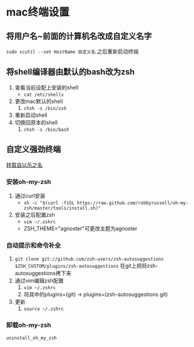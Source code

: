 # mac终端设置

## 将用户名~前面的计算机名改成自定义名字

`sudo scutil --set HostName 自定义名`
之后重新启动终端

## 将shell编译器由默认的bash改为zsh

1. 查看当前设配上安装的shell
    * `cat /etc/shells`
2. 更改mac默认的shell
   1. `chsh -s /bin/zsh`
3. 重新启动shell
4. 切换回原本的shell
   1. `chsh -s /bin/bash`

## 自定义强劲终端

[转载自以乐之名](https://www.cnblogs.com/kenz520/p/8259432.html)

### 安装oh-my-zsh

1. 通过curl安装
   * `sh -c "$(curl -fsSL https://raw.github.com/robbyrussell/oh-my-zsh/master/tools/install.sh)"`
2. 安装之后配置zsh
   * `vim ~/.zshrc`
   * ZSH_THEME="agnoster"可更改主题为agnoster

### 自动提示和命令补全

1. `git clone git://github.com/zsh-users/zsh-autosuggestions $ZSH_CUSTOM/plugins/zsh-autosuggestions` 在git上把将zsh-autosuggestions拷下来
2. 通过vim编辑zsh配置
   1. `vim ~/.zshrc`
   2. 将其中的plugins=(git) -> plugins=(zsh-autosuggestions git)
3. 更新
   1. `source ~/.zshrc`

### 卸载oh-my-zsh

`uninstall_oh_my_zsh`
